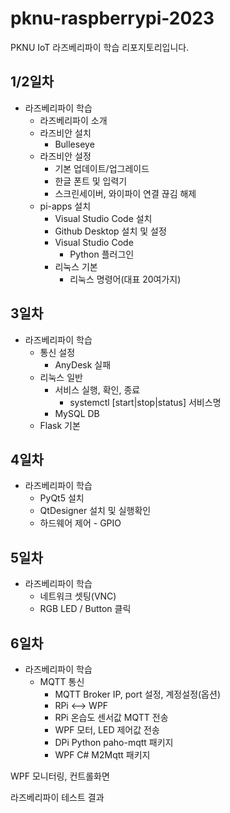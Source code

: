 # pknu-raspberrypi-2023
PKNU IoT 라즈베리파이 학습 리포지토리입니다.
<!--
https://www.raspberrypi.com/software/
raspberry pi os other - pi os (64bit) 설치 - lite 절대x
저장소 usb 선택 - 설정 선택 - 세션 항상사용
hosname설정 , ssh - 비밀번호인증 - 사용자이름/비번 pi/12345/ 무선랜설정체크
무선랜국가 - KR, 로케일설정지정 - seoul/ 레이아웃-kr - 저장 - 쓰기 - 예
-->

## 1/2일차
- 라즈베리파이 학습
	- 라즈베리파이 소개
	- 라즈비안 설치
		- Bulleseye
	- 라즈비안 설정
		- 기본 업데이트/업그레이드
		- 한글 폰트 및 입력기
		- 스크린세이버, 와이파이 연결 끊김 해제
	- pi-apps 설치
		- Visual Studio Code 설치
		- Github Desktop 설치 및 설정
		<!-- https://drive.google.com/drive/folders/1zWsyW0ReHuXyFKuuzWdmXJz2UVmwnDfG -->
		- Visual Studio Code
			- Python 플러그인
		- 리눅스 기본
			- 리눅스 명령어(대표 20여가지)

## 3일차
- 라즈베리파이 학습
	- 통신 설정
		- AnyDesk 실패
	- 리눅스 일반
		- 서비스 실행, 확인, 종료
			- systemctl [start|stop|status] 서비스명
		- MySQL DB
	- Flask 기본
	
## 4일차
- 라즈베리파이 학습
	- PyQt5 설치
	- QtDesigner 설치 및 실행확인
	- 하드웨어 제어 - GPIO

## 5일차
- 라즈베리파이 학습
	- 네트워크 셋팅(VNC)
	- RGB LED / Button 클릭
	
## 6일차
- 라즈베리파이 학습
	- MQTT 통신
		- MQTT Broker IP, port 설정, 계정설정(옵션)
		- RPi <--> WPF
		- RPi 온습도 센서값 MQTT 전송
		- WPF 모터, LED 제어값 전송
		- DPi Python paho-mqtt 패키지
		- WPF C# M2Mqtt 패키지

WPF 모니터링, 컨트롤화면

라즈베리파이 테스트 결과